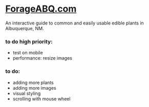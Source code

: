 # [ForageABQ.com](www.forageabq.com)

An interactive guide to common and easily usable edible plants in Albuquerque, NM.

### to do high priority:

- test on mobile
- performance: resize images

### to do:

- adding more plants
- adding more images
- visual styling
- scrolling with mouse wheel
